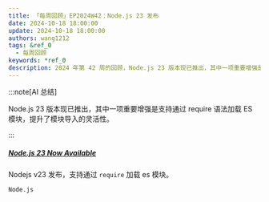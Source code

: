 ```yaml
---
title: 「每周回顾」EP2024W42：Node.js 23 发布
date: 2024-10-18 18:00:00
update: 2024-10-18 18:00:00
authors: wang1212
tags: &ref_0
  - 每周回顾
keywords: *ref_0
description: 2024 年第 42 周的回顾，Node.js 23 版本现已推出，其中一项重要增强是支持通过 require 语法加载 ES 模块，提升了模块导入的灵活性。
---
```


:::note[AI 总结]

Node.js 23 版本现已推出，其中一项重要增强是支持通过 require 语法加载 ES 模块，提升了模块导入的灵活性。

:::

<!-- truncate -->

##### [Node.js 23 Now Available](https://openjsf.org/blog/announcing-node.js-23-key-features-and-enhancement)

Nodejs v23 发布，支持通过 `require` 加载 es 模块。

`Node.js`
